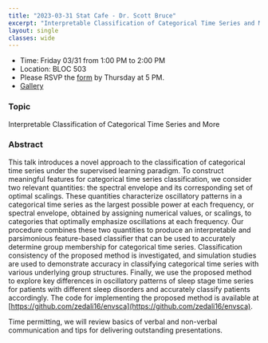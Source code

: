 ```yaml
---
title: "2023-03-31 Stat Cafe - Dr. Scott Bruce"
excerpt: "Interpretable Classification of Categorical Time Series and More"
layout: single
classes: wide
---
```


- Time: Friday 03/31 from 1:00 PM to 2:00 PM
- Location: BLOC 503
- Please RSVP the [form](https://docs.google.com/forms/d/e/1FAIpQLSczA0NkIgEuysBlMKizZHVk_44kIuNvovVvjkNr0w1X0SAxdQ/viewform) by Thursday at 5 PM.
- [Gallery](/StatCafe/2023-03-31-gallery/)

### Topic

Interpretable Classification of Categorical Time Series and More

### Abstract

This talk introduces a novel approach to the classification of categorical time series under the supervised learning paradigm. To construct meaningful features for categorical time series classification, we consider two relevant quantities: the spectral envelope and its corresponding set of optimal scalings. These quantities characterize oscillatory patterns in a categorical time series as the largest possible power at each frequency, or spectral envelope, obtained by assigning numerical values, or scalings, to categories that optimally emphasize oscillations at each frequency. Our procedure combines these two quantities to produce an interpretable and parsimonious feature-based classifier that can be used to accurately determine group membership for categorical time series. Classification consistency of the proposed method is investigated, and simulation studies are used to demonstrate accuracy in classifying categorical time series with various underlying group structures. Finally, we use the proposed method to explore key differences in oscillatory patterns of sleep stage time series for patients with different sleep disorders and accurately classify patients accordingly. The code for implementing the proposed method is available at [https://github.com/zedali16/envsca](https://github.com/zedali16/envsca).

Time permitting, we will review basics of verbal and non-verbal communication and tips for delivering outstanding presentations.

